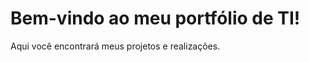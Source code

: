 <html>
  <head>
    <title>Meu Portfólio</title>
  </head>
  <body>
    <h1>Bem-vindo ao meu portfólio de TI!</h1>
    <p>Aqui você encontrará meus projetos e realizações.</p>
  </body>
</html>
